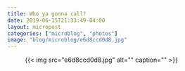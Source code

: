 ```yaml
---
title: Who ya gonna call?
date: 2019-06-15T21:33:49-04:00
layout: micropost
categories: ["microblog", "photos"]
image: "blog/microblog/e6d8ccd0d8.jpg"
---
```


<figure class="photo">
  {{< img src="e6d8ccd0d8.jpg" alt="" caption="" >}}

</figure>




